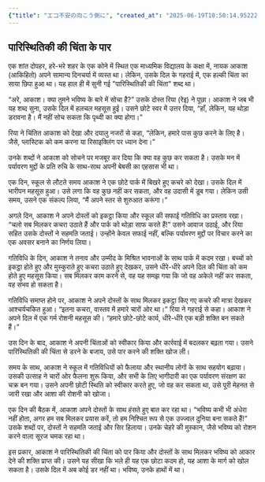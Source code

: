 ```yaml
---
{"title": "エコ不安の向こう側に", "created_at": "2025-06-19T10:50:14.952225+09:00"}
---
```


## पारिस्थितिकी की चिंता के पार

एक शांत दोपहर, हरे-भरे शहर के एक कोने में स्थित एक माध्यमिक विद्यालय के कक्षा में, नायक आकाश (आकिहितो) अपने सामान्य दिनचर्या में व्यस्त था। लेकिन, उसके दिल के गहराई में, एक हल्की चिंता का साया छिपा हुआ था। यह हाल ही में सुनी गई "पारिस्थितिकी की चिंता" शब्द था।

“अरे, आकाश। क्या तुमने भविष्य के बारे में सोचा है?” उसके दोस्त रिया (रेइ) ने पूछा। आकाश ने जब भी यह शब्द सुना, उसके दिल में हलचल महसूस हुई। उसने छोटे स्वर में उत्तर दिया, “हाँ, लेकिन, यह थोड़ा डरावना है। मैं नहीं सोच सकता कि पृथ्वी का क्या होगा।”

रिया ने चिंतित आकाश को देखा और दयालु नजरों से कहा, “लेकिन, हमारे पास कुछ करने के लिए है। जैसे, प्लास्टिक को कम करना या रिसाइक्लिंग पर ध्यान देना।”

उनके शब्दों ने आकाश को सोचने पर मजबूर कर दिया कि क्या वह कुछ कर सकता है। उसके मन में पर्यावरण मुद्दों के प्रति रुचि के साथ-साथ अपनी बेबसी का एहसास भी था।

एक दिन, स्कूल से लौटते समय आकाश ने एक छोटे पार्क में बिखरे हुए कचरे को देखा। उसके दिल में भारीपन महसूस हुआ। उसे लगा कि वह कुछ नहीं कर सकता, और वह उदासी में डूब गया। लेकिन उसी समय, उसने एक संकल्प लिया, “मैं अपने स्तर से शुरुआत करूंगा।”

अगले दिन, आकाश ने अपने दोस्तों को इकट्ठा किया और स्कूल की सफाई गतिविधि का प्रस्ताव रखा। “चलो सब मिलकर कचरा उठाते हैं और पार्क को थोड़ा साफ करते हैं!” उसने आवाज उठाई, और रिया सहित उसके दोस्तों ने सहमति जताई। उन्होंने केवल सफाई नहीं, बल्कि पर्यावरण मुद्दों पर विचार करने का एक अवसर बनाने का निर्णय लिया।

गतिविधि के दिन, आकाश ने तनाव और उम्मीद के मिश्रित भावनाओं के साथ पार्क में कदम रखा। बच्चों को इकट्ठा होते हुए और मुस्कुराते हुए कचरा उठाते हुए देखकर, उसने धीरे-धीरे अपने दिल की चिंता को कम होते हुए महसूस किया। सब मिलकर काम करने से, वह यह समझ गया कि जो वह अकेले नहीं कर सकता, वह संभव हो सकता है।

गतिविधि समाप्त होने पर, आकाश ने अपने दोस्तों के साथ मिलकर इकट्ठा किए गए कचरे की मात्रा देखकर आश्चर्यचकित हुआ। “इतना कचरा, वास्तव में हमारे चारों ओर था।” रिया ने गहराई से कहा। आकाश ने अपने दिल में एक गर्म रोशनी महसूस की। “हमारे छोटे-छोटे कार्य, धीरे-धीरे एक बड़ी शक्ति बन सकते हैं।”

उस दिन के बाद, आकाश ने अपनी चिंताओं को स्वीकार किया और कार्रवाई में बदलकर बढ़ता गया। उसने पारिस्थितिकी की चिंता से डरने के बजाय, उसे पार करने की शक्ति खोज ली।

समय के साथ, आकाश ने स्कूल में गतिविधियों को फैलाया और स्थानीय लोगों के साथ सहयोग बढ़ाया। उसकी उत्साह ने चारों ओर फैलना शुरू किया, और सभी के लिए भागीदारी का एक पर्यावरण संरक्षण का चक्र बन गया। उसने अपनी छोटी स्थिति को स्वीकार करते हुए, जो वह कर सकता था, उसे पूरी मेहनत से जारी रखा और आशा की रोशनी को खोजा।

एक दिन की बैठक में, आकाश अपने दोस्तों के साथ हंसते हुए बात कर रहा था। “भविष्य कभी भी अंधेरा नहीं होता, अगर हम सब मिलकर प्रयास करें, तो हम निश्चित रूप से एक उज्ज्वल दुनिया बना सकते हैं!” उसके शब्दों पर, दोस्तों ने सहमति जताई और सिर हिलाया। उनके चेहरे की मुस्कान, जैसे भविष्य को रोशन करने वाला सूरज चमक रहा था।

इस प्रकार, आकाश ने पारिस्थितिकी की चिंता को पार किया और दोस्तों के साथ मिलकर भविष्य को आकार देने की शक्ति प्राप्त की। उसने यह सीखा कि भले ही यह एक छोटा कदम हो, यह आशा के मार्ग को खोल सकता है। उसके दिल में अब कोई डर नहीं था। भविष्य, उनके हाथों में था।

